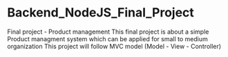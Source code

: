 # Backend_NodeJS_Final_Project
Final project - Product management
This final project is about a simple Product managment system which can be applied for small to medium organization
This project will follow MVC model (Model - View - Controller)
